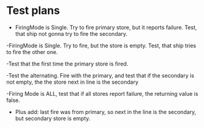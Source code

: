# Test plans

- FiringMode is Single. Try to fire primary store, but it reports failure. Test, that ship not gonna try to fire the secondary.

-FiringMode is Single. Try to fire, but the store is empty. Test, that ship tries to fire the other one.

-Test that the first time the primary store is fired.

-Test the alternating. Fire with the primary, and test that if the secondary is not empty, the the store next in line is the secondary

-Firing Mode is ALL, test that if all stores report failure, the returning value is false.


- Plus add: last fire was from primary, so next in the line is the secondary, but secondary store is empty. 